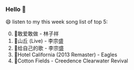 ### Hello 👋

😄 listen to my this week song list of top 5:

0. 🌈敢爱敢做 - 林子祥
1. 🌈山丘 (Live) - 李宗盛
2. 🌈给自己的歌 - 李宗盛
3. 🌈Hotel California (2013 Remaster) - Eagles
4. 🌈Cotton Fields - Creedence Clearwater Revival

